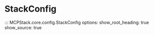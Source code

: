 # StackConfig

::: MCPStack.core.config.StackConfig
    options:
      show_root_heading: true
      show_source: true
